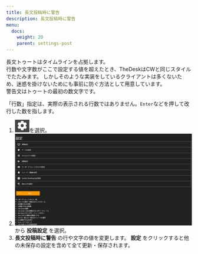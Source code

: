 ```yaml
---
title: 長文投稿時に警告
description: 長文投稿時に警告
menu:
  docs:
    weight: 20
    parent: settings-post
---
```


長文トゥートはタイムラインを占拠します。  
行数や文字数がここで設定する値を超えたとき、TheDeskはCWと同じスタイルでたたみます。 
しかしそのような実装をしているクライアントは多くないため、迷惑を掛けないためにも事前に防ぐ方法として用意しています。  
警告文はトゥートの最初の数文字です。  
  
「行数」指定は、実際の表示される行数ではありません。`Enter`などを押して改行した数を指します。

1. ![settings1](https://raw.githubusercontent.com/cutls/TheDeskDocs/master/media/settings1.png)を選択。
1. ![settings2](https://raw.githubusercontent.com/cutls/TheDeskDocs/master/media/settings2.png)から __投稿設定__ を選択。
1.  __長文投稿時に警告__ の行や文字の値を変更します。 __設定__ をクリックすると他の未保存の設定を含めて全て更新・保存されます。

